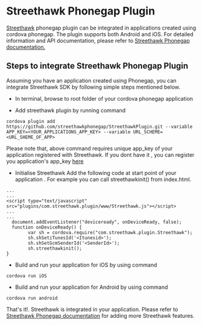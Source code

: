 # Streethawk Phonegap Plugin

[Streethawk](http://www.streethawk.com) phonegap plugin can be integrated in applications created using cordova phonegap. The plugin supports both Android and iOS. For detailed information and API documentation, please refer to [Streethawk Phonegap documentation.](http://api.streethawk.com/v1/docs/phonegap-introduction.html) 

## Steps to integrate Streethawk Phonegap Plugin

Assuming you have an application created using Phonegap, you can integrate Streethawk SDK by following simple steps mentioned below.

* In terminal, browse to root folder of your cordova phonegap application

* Add streethawk plugin by running command
```
cordova plugin add https://github.com/streethawkphonegap/StreethawkPlugin.git --variable APP_KEY=<YOUR_APPLICATIONS_APP_KEY> --variable URL_SCHEME=<URL_SHEME_OF_APP>
```
Please note that, above command requires unique app_key of your application registered with Streethawk. If you dont have it , you can register you application's app_key [here](https://api.streethawk.com/static/bb/)

* Initialise Streethawk
Add the following code at start point of your application . For example you can call streethawkinit() from index.html.

```
...
...
<script type="text/javascript" src="plugins/com.streethawk.plugin/www/Streethawk.js"></script>
...
...
  document.addEventListener("deviceready", onDeviceReady, false);
  function onDeviceReady() {
        var sh = cordova.require("com.streethawk.plugin.Streethawk");
        sh.shSetiTunesId('<Itunesid>');
        sh.shSetGcmSenderId('<SenderId>');
        sh.streethawkinit();
}
```

* Build and run your application for iOS by using command
```
cordova run iOS
```  
* Build and run your application for Android by using command
```
cordova run android
```

That's it!. Streethawk is integrated in your application. Please refer to [Streethawk Phonegap documentation](http://api.streethawk.com/v1/docs/phonegap-introduction.html) for adding more Streethawk features.
 
